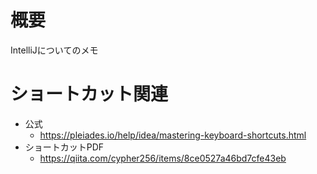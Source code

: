 # 概要
IntelliJについてのメモ

# ショートカット関連
- 公式
  - https://pleiades.io/help/idea/mastering-keyboard-shortcuts.html
- ショートカットPDF
  - https://qiita.com/cypher256/items/8ce0527a46bd7cfe43eb
